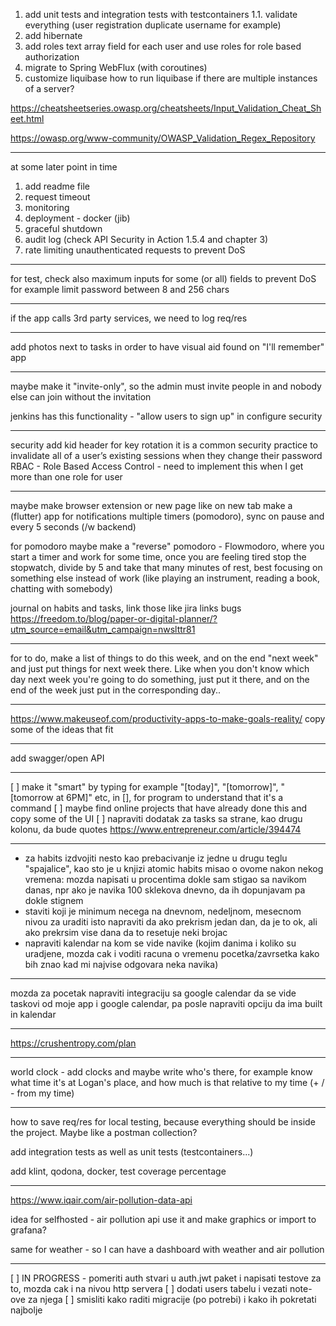 1. add unit tests and integration tests with testcontainers
   1.1. validate everything (user registration duplicate username for example)
2. add hibernate
3. add roles text array field for each user and use roles for role based authorization
4. migrate to Spring WebFlux (with coroutines)
5. customize liquibase
   how to run liquibase if there are multiple instances of a server?

https://cheatsheetseries.owasp.org/cheatsheets/Input_Validation_Cheat_Sheet.html

https://owasp.org/www-community/OWASP_Validation_Regex_Repository

--- 

at some later point in time

1. add readme file
2. request timeout
3. monitoring
4. deployment - docker (jib)
5. graceful shutdown
6. audit log (check API Security in Action 1.5.4 and chapter 3)
7. rate limiting unauthenticated requests to prevent DoS

---

for test, check also maximum inputs for some (or all) fields to prevent DoS
for example limit password between 8 and 256 chars

---

if the app calls 3rd party services, we need to log req/res

---

add photos next to tasks in order to have visual aid
found on "I'll remember" app

---

maybe make it "invite-only", so the admin must invite people in and nobody else can join without the invitation

jenkins has this functionality - "allow users to sign up" in configure security

---

security
add kid header for key rotation
it is a common security practice to invalidate all of a user’s existing sessions when they change their password
RBAC - Role Based Access Control - need to implement this when I get more than one role for user

---

maybe make browser extension or new page like on new tab
make a (flutter) app for notifications
multiple timers (pomodoro), sync on pause and every 5 seconds (/w backend)

for pomodoro maybe make a "reverse" pomodoro - Flowmodoro, where you start a timer and work for some time, once you are
feeling tired stop the stopwatch, divide by 5 and take that many minutes of rest, best focusing on something else
instead of work (like playing an instrument, reading a book, chatting with somebody)

journal on habits and tasks, link those like jira links bugs
https://freedom.to/blog/paper-or-digital-planner/?utm_source=email&utm_campaign=nwslttr81

---

for to do, make a list of things to do this week, and on the end "next week" and just put things for next week there.
Like when you don't know which day next week you're going to do something, just put it there, and on the end of the
week just put in the corresponding day..

---

https://www.makeuseof.com/productivity-apps-to-make-goals-reality/ copy some of the ideas that fit

---

add swagger/open API

---

[ ] make it "smart" by typing for example "[today]", "[tomorrow]", "[tomorrow at 6PM]" etc, in [], for program to
understand that it's a command
[ ] maybe find online projects that have already done this and copy some of the UI
[ ] napraviti dodatak za tasks sa strane, kao drugu kolonu, da bude quotes
https://www.entrepreneur.com/article/394474

---

* za habits izdvojiti nesto kao prebacivanje iz jedne u drugu teglu "spajalice", kao sto je u knjizi atomic habits
  misao o ovome nakon nekog vremena: mozda napisati u procentima dokle sam stigao sa navikom danas, npr ako je navika
  100 sklekova dnevno, da ih dopunjavam pa dokle stignem
* staviti koji je minimum necega na dnevnom, nedeljnom, mesecnom nivou za uraditi
  isto napraviti da ako prekrism jedan dan, da je to ok, ali ako prekrsim vise dana da to resetuje neki brojac
* napraviti kalendar na kom se vide navike (kojim danima i koliko su uradjene, mozda cak i voditi racuna o vremenu
  pocetka/zavrsetka kako bih znao kad mi najvise odgovara neka navika)

---

mozda za pocetak napraviti integraciju sa google calendar da se vide taskovi od moje app i google calendar, pa posle
napraviti opciju da ima built in kalendar

---

https://crushentropy.com/plan

---

world clock - add clocks and maybe write who's there, for example know what time it's at Logan's place, and how much is
that relative to my time (+ / - from my time)

---

how to save req/res for local testing, because everything should be inside the project. Maybe like a postman collection?

add integration tests as well as unit tests (testcontainers...)

add klint, qodona, docker, test coverage percentage

---

https://www.iqair.com/air-pollution-data-api

idea for selfhosted - air pollution api use it and make graphics or import to grafana?

same for weather - so I can have a dashboard with weather and air pollution

---

[ ] IN PROGRESS - pomeriti auth stvari u auth.jwt paket i napisati testove za to, mozda cak i na nivou http servera
[ ] dodati users tabelu i vezati note-ove za njega
[ ] smisliti kako raditi migracije (po potrebi) i kako ih pokretati najbolje
